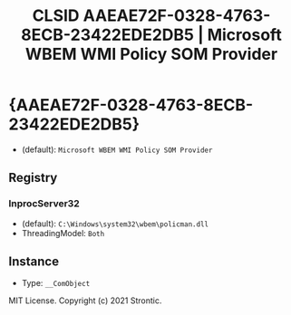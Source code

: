 ﻿---
title: "CLSID AAEAE72F-0328-4763-8ECB-23422EDE2DB5 | Microsoft WBEM WMI Policy SOM Provider"
excerpt: What is COM-Object CLSID AAEAE72F-0328-4763-8ECB-23422EDE2DB5?
---

# {AAEAE72F-0328-4763-8ECB-23422EDE2DB5}

* (default): `Microsoft WBEM WMI Policy SOM Provider`

## Registry


### InprocServer32

* (default): `C:\Windows\system32\wbem\policman.dll`
* ThreadingModel: `Both`

## Instance

* Type: `__ComObject`

MIT License. Copyright (c) 2021 Strontic.



